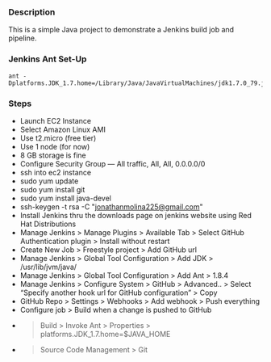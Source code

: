 ### Description
This is a simple Java project to demonstrate a Jenkins build job and pipeline.

### Jenkins Ant Set-Up
```
ant -Dplatforms.JDK_1.7.home=/Library/Java/JavaVirtualMachines/jdk1.7.0_79.jdk/Contents/Home
```

### Steps 
- Launch EC2 Instance
- Select Amazon Linux AMI
- Use t2.micro (free tier)
- Use 1 node (for now)
- 8 GB storage is fine
- Configure Security Group — All traffic, All, All, 0.0.0.0/0
- ssh into ec2 instance
- sudo yum update
- sudo yum install git
- sudo yum install java-devel
- ssh-keygen -t rsa -C "jonathanmolina225@gmail.com"
- Install Jenkins thru the downloads page on jenkins website using Red Hat Distributions
- Manage Jenkins > Manage Plugins > Available Tab > Select GitHub Authentication plugin > Install without restart
- Create New Job > Freestyle project > Add GitHub url
- Manage Jenkins > Global Tool Configuration > Add JDK > /usr/lib/jvm/java/
- Manage Jenkins > Global Tool Configuration > Add Ant > 1.8.4
- Manage Jenkins > Configure System > GitHub > Advanced.. > Select “Specify another hook url for GitHub configuration” > Copy
- GitHub Repo > Settings > Webhooks > Add webhook > Push everything
- Configure job > Build when a change is pushed to GitHub
- > Build > Invoke Ant > Properties > platforms.JDK_1.7.home=$JAVA_HOME
- > Source Code Management > Git

